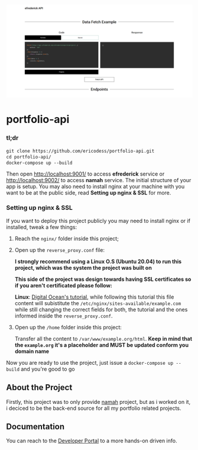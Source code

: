 [![portfolio-api](https://raw.githubusercontent.com/ericodess/portfolio-api/master/.github/images/project-thumbnail.png)](https://api.efrederick.dev)

# portfolio-api

### tl;dr

 ```
git clone https://github.com/ericodess/portfolio-api.git
cd portfolio-api/
docker-compose up --build
```

Then open [http://localhost:9001/](http://localhost:9001/) to access **efrederick** service or [http://localhost:9002/](http://localhost:9002/) to access **namah** service. The initial structure of your app is setup. You may also need to install nginx at your machine with you want to be at the public side, read **Setting up nginx & SSL** for more.

### Setting up nginx & SSL

If you want to deploy this project publicly you may need to install nginx or if installed, tweak a few things:

1. Reach the `nginx/` folder inside this project;

2. Open up the `reverse_proxy.conf` file:
    
    **I strongly recommend using a Linux O.S (Ubuntu 20.04) to run this project, which was the system the project was built on**
    
    **This side of the project was design towards having SSL certificates so if you aren't certificated please follow:**
    
    **Linux**: [Digital Ocean's tutorial](https://www.digitalocean.com/community/tutorials/how-to-secure-nginx-with-let-s-encrypt-on-ubuntu-20-04), while following this tutorial this file content will subistitute the `/etc/nginx/sites-available/example.com` while still changing the correct fields for both, the tutorial and the ones informed inside the `reverse_proxy.conf`.

3. Open up the `/home` folder inside this project:
   
   Transfer all the content to `/var/www/example.org/html`. **Keep in mind that the `example.org` it's a placeholder and MUST be updated conform you domain name**
  
Now you are ready to use the project, just issue a `docker-compose up --build` and you're good to go

## About the Project

Firstly, this project was to only provide [namah](https://github.com/ericodess/namah) project, but as i worked on it, i deciced to be the back-end source for all my portfolio related projects.

## Documentation

You can reach to the [Developer Portal](https://api.efrederick.dev) to a more hands-on driven info.
